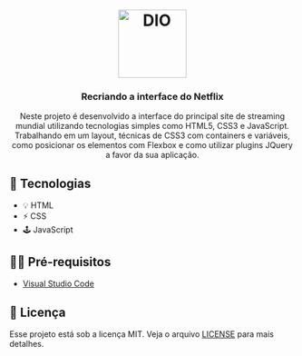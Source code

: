 <h1 align="center">
  <img alt="DIO" src="https://hermes.digitalinnovation.one/site/images/logo-white.png" width="120px" />
</h1>

<h3 align="center">
  Recriando a interface do Netflix
</h3>

<p align="center">Neste projeto é desenvolvido a interface do principal site de streaming mundial utilizando tecnologias simples como HTML5, CSS3 e JavaScript. Trabalhando em um layout, técnicas de CSS3 com containers e variáveis, como posicionar os elementos com Flexbox e como utilizar plugins JQuery a favor da sua aplicação.</p>

## 🚀 Tecnologias

- 💡 HTML
- ⚡ CSS 
- 🕹 JavaScript

## ✋🏻 Pré-requisitos

- [Visual Studio Code](https://code.visualstudio.com/)

## 📝 Licença

Esse projeto está sob a licença MIT. Veja o arquivo [LICENSE](LICENSE.md) para mais detalhes.
